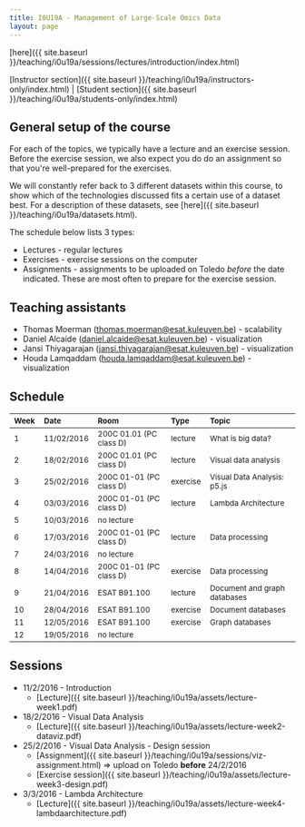 ```yaml
---
title: I0U19A - Management of Large-Scale Omics Data
layout: page
---
```


[here]({{ site.baseurl }}/teaching/i0u19a/sessions/lectures/introduction/index.html)

[Instructor section]({{ site.baseurl }}/teaching/i0u19a/instructors-only/index.html) \| [Student section]({{ site.baseurl }}/teaching/i0u19a/students-only/index.html)

## General setup of the course

For each of the topics, we typically have a lecture and an exercise session. Before the exercise session, we also expect you do do an assignment so that you're well-prepared for the exercises.

We will constantly refer back to 3 different datasets within this course, to show which of the technologies discussed fits a certain use of a dataset best. For a description of these datasets, see [here]({{ site.baseurl }}/teaching/i0u19a/datasets.html).

The schedule below lists 3 types:

* Lectures - regular lectures
* Exercises - exercise sessions on the computer
* Assignments - assignments to be uploaded on Toledo *before* the date indicated. These are most often to prepare for the exercise session.

## Teaching assistants
* Thomas Moerman (thomas.moerman@esat.kuleuven.be) - scalability
* Daniel Alcaide (daniel.alcaide@esat.kuleuven.be) - visualization
* Jansi Thiyagarajan (jansi.thiyagarajan@esat.kuleuven.be) - visualization
* Houda Lamqaddam (houda.lamqaddam@esat.kuleuven.be) - visualization


## Schedule

| <small>Week</small> | <small>Date</small> | <small>Room</small> | <small>Type</small> | <small>Topic</small> |
|:-----|:-----|:-----|:-----|:------|
| <small>1</small> | <small>11/02/2016</small> | <small>200C 01.01 (PC class D)</small> | <small>lecture</small> | <small>What is big data?</small> |
| <small>2</small> | <small>18/02/2016</small> | <small>200C 01.01 (PC class D)</small> | <small>lecture</small> | <small>Visual data analysis</small> |
| <small>3</small> | <small>25/02/2016</small> | <small>200C 01-01 (PC class D)</small> | <small>exercise</small> | <small>Visual Data Analysis: p5.js</small> |
| <small>4</small> | <small>03/03/2016</small> | <small>200C 01-01 (PC class D)</small> | <small>lecture</small> | <small>Lambda Architecture</small> |
| <small>5</small> | <small>10/03/2016</small> | <small>no lecture</small> | <small></small> | <small></small> |
| <small>6</small> | <small>17/03/2016</small> | <small>200C 01-01 (PC class D)</small> | <small>lecture</small> | <small>Data processing</small> |
| <small>7</small> | <small>24/03/2016</small> | <small>no lecture</small> | <small></small> | <small></small> |
| <small>8</small> | <small>14/04/2016</small> | <small>200C 01-01 (PC class D)</small> | <small>exercise</small> | <small>Data processing</small> |
| <small>9</small> | <small>21/04/2016</small> | <small>ESAT B91.100</small> | <small>lecture</small> | <small>Document and graph databases</small> |
| <small>10</small> | <small>28/04/2016</small> | <small>ESAT B91.100</small> | <small>exercise</small> | <small>Document databases</small> |
| <small>11</small> | <small>12/05/2016</small> | <small>ESAT B91.100</small> | <small>exercise</small> | <small>Graph databases</small> |
| <small>12</small> | <small>19/05/2016</small> | <small>no lecture</small> | <small></small> | <small></small> |


<!---
Note to self: to hide the lectures/sessions that are not relevant yet for the students, put them in a comment section, just like this note.
-->

## Sessions
* 11/2/2016 - Introduction
  * [Lecture]({{ site.baseurl }}/teaching/i0u19a/assets/lecture-week1.pdf)
* 18/2/2016 - Visual Data Analysis
  * [Lecture]({{ site.baseurl }}/teaching/i0u19a/assets/lecture-week2-dataviz.pdf)
* 25/2/2016 - Visual Data Analysis - Design session
  * [Assignment]({{ site.baseurl }}/teaching/i0u19a/sessions/viz-assignment.html) => upload on Toledo **before** 24/2/2016
  * [Exercise session]({{ site.baseurl }}/teaching/i0u19a/assets/lecture-week3-design.pdf)
* 3/3/2016 - Lambda Architecture
  * [Lecture]({{ site.baseurl }}/teaching/i0u19a/assets/lecture-week4-lambdaarchitecture.pdf)

<!---
* 18/2/2016 Visual Data Analysis
  * [Assignment on SQL]({{ site.baseurl }}/teaching/i0u19a/sessions/RDBMS-exercises.html) => upload on Toledo before 18/2/2016
  * *Lecture* - to be done
* 25/2/2016 Visual Data Analysis - Exercises
  * [Assignment]({{ site.baseurl }}/teaching/i0u19a/sessions/viz-assignment.html) => upload on Toledo before 25/2/2016
  * [Exercise session]({{ site.baseurl }}/teaching/i0u19a/sessions/visualization-exercise.html)
* Lambda Architecture
  * [Lecture]( {{ site.baseurl }}/teaching/i0u19a/sessions/lectures/lambda/index.html)
  * [Exercises]({{ site.baseurl }}/teaching/i0u19a/sessions/lambda-architecture.html)
* Data Processing
  * [Assignment]({{ site.baseurl }}/teaching/i0u19a/sessions/data-processing-assignment.html)
  * [Exercises]({{ site.baseurl }}/teaching/i0u19a/sessions/data-processing-exercises.html)
* NoSQL
  * [Document-oriented databases - Exercises]({{ site.baseurl }}/teaching/i0u19a/sessions/mongodb.html)
  * [Graph databases - Exercises]({{ site.baseurl }}/teaching/i0u19a/sessions/graph-databases-exercises.html)
-->
